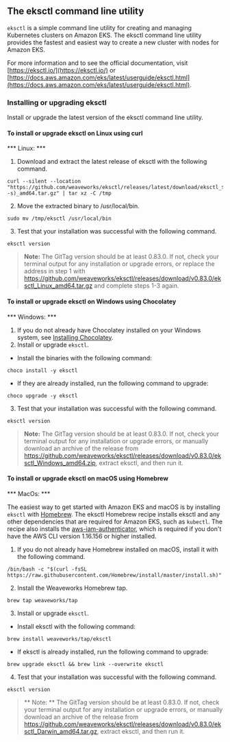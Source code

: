## The eksctl command line utility

`eksctl` is a simple command line utility for creating and managing Kubernetes clusters on Amazon EKS. The eksctl command line utility provides the fastest and easiest way to create a new cluster with nodes for Amazon EKS.

For more information and to see the official documentation, visit [https://eksctl.io/](https://eksctl.io/) or [https://docs.aws.amazon.com/eks/latest/userguide/eksctl.html](https://docs.aws.amazon.com/eks/latest/userguide/eksctl.html).

### Installing or upgrading eksctl

Install or upgrade the latest version of the eksctl command line utility.

#### To install or upgrade eksctl on Linux using curl

*** Linux: ***

1. Download and extract the latest release of eksctl with the following command.
```
curl --silent --location "https://github.com/weaveworks/eksctl/releases/latest/download/eksctl_$(uname -s)_amd64.tar.gz" | tar xz -C /tmp
```
2. Move the extracted binary to /usr/local/bin.
```
sudo mv /tmp/eksctl /usr/local/bin
```
3. Test that your installation was successful with the following command.
```
eksctl version
```
> **Note:** The GitTag version should be at least 0.83.0. If not, check your terminal output for any installation or upgrade errors, or replace the address in step 1 with https://github.com/weaveworks/eksctl/releases/download/v0.83.0/eksctl_Linux_amd64.tar.gz and complete steps 1-3 again.

#### To install or upgrade eksctl on Windows using Chocolatey

*** Windows: ***

1. If you do not already have Chocolatey installed on your Windows system, see [Installing Chocolatey](https://chocolatey.org/install).
2. Install or upgrade `eksctl`.
* Install the binaries with the following command:
```
choco install -y eksctl 
```
* If they are already installed, run the following command to upgrade:
```
choco upgrade -y eksctl 
```
3. Test that your installation was successful with the following command.
```
eksctl version
```

> **Note:** The GitTag version should be at least 0.83.0. If not, check your terminal output for any installation or upgrade errors, or manually download an archive of the release from https://github.com/weaveworks/eksctl/releases/download/v0.83.0/eksctl_Windows_amd64.zip, extract eksctl, and then run it.

#### To install or upgrade eksctl on macOS using Homebrew

*** MacOs: ***

The easiest way to get started with Amazon EKS and macOS is by installing `eksctl` with [Homebrew](https://brew.sh/). The eksctl Homebrew recipe installs eksctl and any other dependencies that are required for Amazon EKS, such as `kubectl`. The recipe also installs the [aws-iam-authenticator](https://docs.aws.amazon.com/eks/latest/userguide/install-aws-iam-authenticator.html), which is required if you don't have the AWS CLI version 1.16.156 or higher installed.

1. If you do not already have Homebrew installed on macOS, install it with the following command.
```
/bin/bash -c "$(curl -fsSL https://raw.githubusercontent.com/Homebrew/install/master/install.sh)"
```
2. Install the Weaveworks Homebrew tap.

```
brew tap weaveworks/tap
```
3. Install or upgrade `eksctl`.
* Install eksctl with the following command:
```
brew install weaveworks/tap/eksctl
```
* If eksctl is already installed, run the following command to upgrade:
```
brew upgrade eksctl && brew link --overwrite eksctl
```
4. Test that your installation was successful with the following command.
```
eksctl version
```

> ** Note: ** The GitTag version should be at least 0.83.0. If not, check your terminal output for any installation or upgrade errors, or manually download an archive of the release from https://github.com/weaveworks/eksctl/releases/download/v0.83.0/eksctl_Darwin_amd64.tar.gz, extract eksctl, and then run it.
